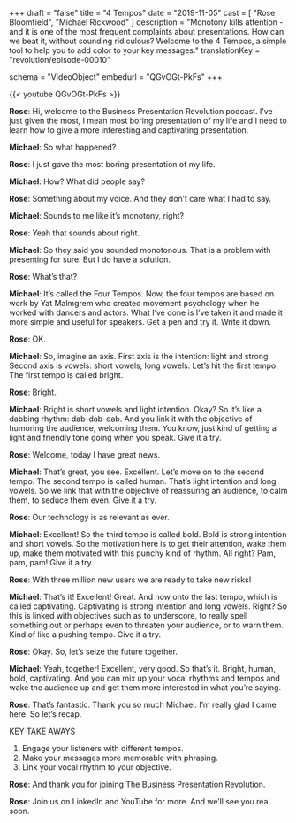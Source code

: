 +++
draft 		= "false"
title 		= "4 Tempos"
date		= "2019-11-05"
cast		= [ "Rose Bloomfield", "Michael Rickwood" ]
description = "Monotony kills attention - and it is one of the most frequent complaints about presentations. How can we beat it, without sounding ridiculous? Welcome to the 4 Tempos, a simple tool to help you to add color to your key messages."
translationKey  = "revolution/episode-00010"

schema			= "VideoObject"
embedurl			= "QGvOGt-PkFs"
+++

{{< youtube QGvOGt-PkFs >}}

**Rose**: Hi, welcome to the Business Presentation Revolution podcast. I’ve just given the most, I mean most boring presentation of my life and I need to learn how to give a more interesting and captivating presentation. 
 
**Michael**: So what happened? 
 
**Rose**: I just gave the most boring presentation of my life. 
 
**Michael**: How? What did people say? 
 
**Rose**: Something about my voice. And they don’t care what I had to say. 
 
**Michael**: Sounds to me like it’s monotony, right? 
 
**Rose**: Yeah that sounds about right. 
 
**Michael**: So they said you sounded monotonous. That is a problem with presenting for sure. But I do have a solution. 
 
**Rose**: What’s that?
 
**Michael**: It’s called the Four Tempos. Now, the four tempos are based on work by Yat Malmgrem who created movement psychology when he worked with dancers and actors. What I’ve done is I’ve taken it and made it more simple and useful for speakers. Get a pen and try it. Write it down. 
 
**Rose**: OK. 
 
**Michael**: So, imagine an axis. First axis is the intention: light and strong. Second axis is vowels: short vowels, long vowels. Let’s hit the first tempo. The first tempo is called bright. 
 
**Rose**: Bright. 
 
**Michael**: Bright is short vowels and light intention. Okay? So it’s like a dabbing rhythm: dab-dab-dab. And you link it with the objective of humoring the audience, welcoming them. You know, just kind of getting a light and friendly tone going when you speak. Give it a try. 
 
**Rose**: Welcome, today I have great news. 
 
**Michael**: That’s great, you see. Excellent. Let’s move on to the second tempo. The second tempo is called human. That’s light intention and long vowels. So we link that with the objective of reassuring an audience, to calm them, to seduce them even. Give it a try. 
 
**Rose**: Our technology is as relevant as ever. 
 
**Michael**: Excellent! So the third tempo is called bold. Bold is strong intention and short vowels. So the motivation here is to get their attention, wake them up, make them motivated with this punchy kind of rhythm. All right? Pam, pam, pam! Give it a try. 
 
**Rose**: With three million new users we are ready to take new risks! 
 
**Michael**: That’s it! Excellent! Great. And now onto the last tempo, which is called captivating. Captivating is strong intention and long vowels. Right? So this is linked with objectives such as to underscore, to really spell something out or perhaps even to threaten your audience, or to warn them. Kind of like a pushing tempo. Give it a try. 
 
**Rose**: Okay. So, let’s seize the future together.
 
**Michael**: Yeah, together! Excellent, very good. So that’s it. Bright, human, bold, captivating. And you can mix up your vocal rhythms and tempos and wake the audience up and get them more interested in what you’re saying. 
 
**Rose**: That’s fantastic. Thank you so much Michael. I’m really glad I came here. So let’s recap. 

KEY TAKE AWAYS

1. Engage your listeners with different tempos. 
2. Make your messages more memorable with phrasing. 
3. Link your vocal rhythm to your objective. 

 
**Rose**: And thank you for joining The Business Presentation Revolution. 
 
**Rose**: Join us on LinkedIn and YouTube for more. And we’ll see you real soon. 
